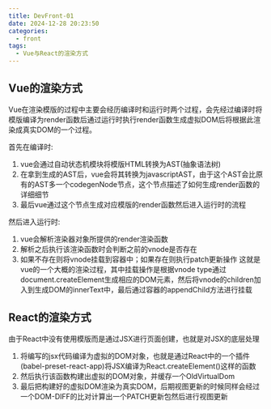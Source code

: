 ```yaml
---
title: DevFront-01
date: 2024-12-28 20:23:50
categories:
  - front
tags:
  - Vue与React的渲染方式
---
```


## Vue的渲染方式

Vue在渲染模版的过程中主要会经历编译时和运行时两个过程，会先经过编译时将模版编译为render函数后通过运行时执行render函数生成虚拟DOM后将根据此渲染成真实DOM的一个过程。

首先在编译时:
1. vue会通过自动状态机模块将模版HTML转换为AST(抽象语法树)
2. 在拿到生成的AST后，vue会将其转换为javascriptAST，由于这个AST会比原有的AST多一个codegenNode节点，这个节点描述了如何生成render函数的详细细节
3. 最后vue通过这个节点生成对应模版的render函数然后进入运行时的流程

然后进入运行时:
1. vue会解析渲染器对象所提供的render渲染函数
2. 解析之后执行该渲染函数时会判断之前的vnode是否存在
3. 如果不存在则将vnode挂载到容器中；如果存在则执行patch更新操作
这就是vue的一个大概的渲染过程，其中挂载操作是根据vnode type通过document.createElement生成相应的DOM元素，然后将vnode的children加入到生成DOM的innerText中，最后通过容器的appendChild方法进行挂载

## React的渲染方式

由于React中没有使用模版而是通过JSX进行页面创建，也就是对JSX的底层处理
1. 将编写的jsx代码编译为虚拟的DOM对象，也就是通过React中的一个插件(babel-preset-react-app)将JSX编译为React.createElement()这样的函数
2. 然后执行该函数构建出虚拟的DOM对象，并缓存一个OldVirtualDom
3. 最后把构建好的虚拟DOM渲染为真实DOM，后期视图更新的时候同样会经过一个DOM-DIFF的比对计算出一个PATCH更新包然后进行视图更新
